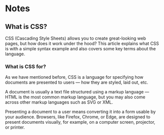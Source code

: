 # Notes
## What is CSS?
CSS (Cascading Style Sheets) allows you to create great-looking web pages, but how does it work under the hood? This article explains what CSS is with a simple syntax example and also covers some key terms about the language.

### What is CSS for?
As we have mentioned before, CSS is a language for specifying how documents are presented to users — how they are styled, laid out, etc.

A document is usually a text file structured using a markup language — HTML is the most common markup language, but you may also come across other markup languages such as SVG or XML.

Presenting a document to a user means converting it into a form usable by your audience. Browsers, like Firefox, Chrome, or Edge, are designed to present documents visually, for example, on a computer screen, projector, or printer.